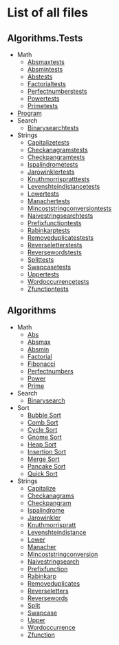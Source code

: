 # List of all files

## Algorithms.Tests
  * Math
    * [Absmaxtests](https://github.com/TheAlgorithms/F-Sharp/blob/main/Algorithms.Tests/Math/AbsMaxTests.fs)
    * [Absmintests](https://github.com/TheAlgorithms/F-Sharp/blob/main/Algorithms.Tests/Math/AbsMinTests.fs)
    * [Abstests](https://github.com/TheAlgorithms/F-Sharp/blob/main/Algorithms.Tests/Math/AbsTests.fs)
    * [Factorialtests](https://github.com/TheAlgorithms/F-Sharp/blob/main/Algorithms.Tests/Math/FactorialTests.fs)
    * [Perfectnumberstests](https://github.com/TheAlgorithms/F-Sharp/blob/main/Algorithms.Tests/Math/PerfectNumbersTests.fs)
    * [Powertests](https://github.com/TheAlgorithms/F-Sharp/blob/main/Algorithms.Tests/Math/PowerTests.fs)
    * [Primetests](https://github.com/TheAlgorithms/F-Sharp/blob/main/Algorithms.Tests/Math/PrimeTests.fs)
  * [Program](https://github.com/TheAlgorithms/F-Sharp/blob/main/Algorithms.Tests/Program.fs)
  * Search
    * [Binarysearchtests](https://github.com/TheAlgorithms/F-Sharp/blob/main/Algorithms.Tests/Search/BinarySearchTests.fs)
  * Strings
    * [Capitalizetests](https://github.com/TheAlgorithms/F-Sharp/blob/main/Algorithms.Tests/Strings/CapitalizeTests.fs)
    * [Checkanagramstests](https://github.com/TheAlgorithms/F-Sharp/blob/main/Algorithms.Tests/Strings/CheckAnagramsTests.fs)
    * [Checkpangramtests](https://github.com/TheAlgorithms/F-Sharp/blob/main/Algorithms.Tests/Strings/CheckPangramTests.fs)
    * [Ispalindrometests](https://github.com/TheAlgorithms/F-Sharp/blob/main/Algorithms.Tests/Strings/IsPalindromeTests.fs)
    * [Jarowinklertests](https://github.com/TheAlgorithms/F-Sharp/blob/main/Algorithms.Tests/Strings/JaroWinklerTests.fs)
    * [Knuthmorrispratttests](https://github.com/TheAlgorithms/F-Sharp/blob/main/Algorithms.Tests/Strings/KnuthMorrisPrattTests.fs)
    * [Levenshteindistancetests](https://github.com/TheAlgorithms/F-Sharp/blob/main/Algorithms.Tests/Strings/LevenshteinDistanceTests.fs)
    * [Lowertests](https://github.com/TheAlgorithms/F-Sharp/blob/main/Algorithms.Tests/Strings/LowerTests.fs)
    * [Manachertests](https://github.com/TheAlgorithms/F-Sharp/blob/main/Algorithms.Tests/Strings/ManacherTests.fs)
    * [Mincoststringconversiontests](https://github.com/TheAlgorithms/F-Sharp/blob/main/Algorithms.Tests/Strings/MinCostStringConversionTests.fs)
    * [Naivestringsearchtests](https://github.com/TheAlgorithms/F-Sharp/blob/main/Algorithms.Tests/Strings/NaiveStringSearchTests.fs)
    * [Prefixfunctiontests](https://github.com/TheAlgorithms/F-Sharp/blob/main/Algorithms.Tests/Strings/PrefixFunctionTests.fs)
    * [Rabinkarptests](https://github.com/TheAlgorithms/F-Sharp/blob/main/Algorithms.Tests/Strings/RabinKarpTests.fs)
    * [Removeduplicatestests](https://github.com/TheAlgorithms/F-Sharp/blob/main/Algorithms.Tests/Strings/RemoveDuplicatesTests.fs)
    * [Reverseletterstests](https://github.com/TheAlgorithms/F-Sharp/blob/main/Algorithms.Tests/Strings/ReverseLettersTests.fs)
    * [Reversewordstests](https://github.com/TheAlgorithms/F-Sharp/blob/main/Algorithms.Tests/Strings/ReverseWordsTests.fs)
    * [Splittests](https://github.com/TheAlgorithms/F-Sharp/blob/main/Algorithms.Tests/Strings/SplitTests.fs)
    * [Swapcasetests](https://github.com/TheAlgorithms/F-Sharp/blob/main/Algorithms.Tests/Strings/SwapCaseTests.fs)
    * [Uppertests](https://github.com/TheAlgorithms/F-Sharp/blob/main/Algorithms.Tests/Strings/UpperTests.fs)
    * [Wordoccurrencetests](https://github.com/TheAlgorithms/F-Sharp/blob/main/Algorithms.Tests/Strings/WordOccurrenceTests.fs)
    * [Zfunctiontests](https://github.com/TheAlgorithms/F-Sharp/blob/main/Algorithms.Tests/Strings/ZFunctionTests.fs)

## Algorithms
  * Math
    * [Abs](https://github.com/TheAlgorithms/F-Sharp/blob/main/Algorithms/Math/Abs.fs)
    * [Absmax](https://github.com/TheAlgorithms/F-Sharp/blob/main/Algorithms/Math/AbsMax.fs)
    * [Absmin](https://github.com/TheAlgorithms/F-Sharp/blob/main/Algorithms/Math/AbsMin.fs)
    * [Factorial](https://github.com/TheAlgorithms/F-Sharp/blob/main/Algorithms/Math/Factorial.fs)
    * [Fibonacci](https://github.com/TheAlgorithms/F-Sharp/blob/main/Algorithms/Math/Fibonacci.fs)
    * [Perfectnumbers](https://github.com/TheAlgorithms/F-Sharp/blob/main/Algorithms/Math/PerfectNumbers.fs)
    * [Power](https://github.com/TheAlgorithms/F-Sharp/blob/main/Algorithms/Math/Power.fs)
    * [Prime](https://github.com/TheAlgorithms/F-Sharp/blob/main/Algorithms/Math/Prime.fs)
  * Search
    * [Binarysearch](https://github.com/TheAlgorithms/F-Sharp/blob/main/Algorithms/Search/BinarySearch.fs)
  * Sort
    * [Bubble Sort](https://github.com/TheAlgorithms/F-Sharp/blob/main/Algorithms/Sort/Bubble_Sort.fs)
    * [Comb Sort](https://github.com/TheAlgorithms/F-Sharp/blob/main/Algorithms/Sort/Comb_Sort.fs)
    * [Cycle Sort](https://github.com/TheAlgorithms/F-Sharp/blob/main/Algorithms/Sort/Cycle_Sort.fs)
    * [Gnome Sort](https://github.com/TheAlgorithms/F-Sharp/blob/main/Algorithms/Sort/Gnome_Sort.fs)
    * [Heap Sort](https://github.com/TheAlgorithms/F-Sharp/blob/main/Algorithms/Sort/Heap_Sort.fs)
    * [Insertion Sort](https://github.com/TheAlgorithms/F-Sharp/blob/main/Algorithms/Sort/Insertion_Sort.fs)
    * [Merge Sort](https://github.com/TheAlgorithms/F-Sharp/blob/main/Algorithms/Sort/Merge_Sort.fs)
    * [Pancake Sort](https://github.com/TheAlgorithms/F-Sharp/blob/main/Algorithms/Sort/Pancake_Sort.fs)
    * [Quick Sort](https://github.com/TheAlgorithms/F-Sharp/blob/main/Algorithms/Sort/Quick_Sort.fs)
  * Strings
    * [Capitalize](https://github.com/TheAlgorithms/F-Sharp/blob/main/Algorithms/Strings/Capitalize.fs)
    * [Checkanagrams](https://github.com/TheAlgorithms/F-Sharp/blob/main/Algorithms/Strings/CheckAnagrams.fs)
    * [Checkpangram](https://github.com/TheAlgorithms/F-Sharp/blob/main/Algorithms/Strings/CheckPangram.fs)
    * [Ispalindrome](https://github.com/TheAlgorithms/F-Sharp/blob/main/Algorithms/Strings/IsPalindrome.fs)
    * [Jarowinkler](https://github.com/TheAlgorithms/F-Sharp/blob/main/Algorithms/Strings/JaroWinkler.fs)
    * [Knuthmorrispratt](https://github.com/TheAlgorithms/F-Sharp/blob/main/Algorithms/Strings/KnuthMorrisPratt.fs)
    * [Levenshteindistance](https://github.com/TheAlgorithms/F-Sharp/blob/main/Algorithms/Strings/LevenshteinDistance.fs)
    * [Lower](https://github.com/TheAlgorithms/F-Sharp/blob/main/Algorithms/Strings/Lower.fs)
    * [Manacher](https://github.com/TheAlgorithms/F-Sharp/blob/main/Algorithms/Strings/Manacher.fs)
    * [Mincoststringconversion](https://github.com/TheAlgorithms/F-Sharp/blob/main/Algorithms/Strings/MinCostStringConversion.fs)
    * [Naivestringsearch](https://github.com/TheAlgorithms/F-Sharp/blob/main/Algorithms/Strings/NaiveStringSearch.fs)
    * [Prefixfunction](https://github.com/TheAlgorithms/F-Sharp/blob/main/Algorithms/Strings/PrefixFunction.fs)
    * [Rabinkarp](https://github.com/TheAlgorithms/F-Sharp/blob/main/Algorithms/Strings/RabinKarp.fs)
    * [Removeduplicates](https://github.com/TheAlgorithms/F-Sharp/blob/main/Algorithms/Strings/RemoveDuplicates.fs)
    * [Reverseletters](https://github.com/TheAlgorithms/F-Sharp/blob/main/Algorithms/Strings/ReverseLetters.fs)
    * [Reversewords](https://github.com/TheAlgorithms/F-Sharp/blob/main/Algorithms/Strings/ReverseWords.fs)
    * [Split](https://github.com/TheAlgorithms/F-Sharp/blob/main/Algorithms/Strings/Split.fs)
    * [Swapcase](https://github.com/TheAlgorithms/F-Sharp/blob/main/Algorithms/Strings/SwapCase.fs)
    * [Upper](https://github.com/TheAlgorithms/F-Sharp/blob/main/Algorithms/Strings/Upper.fs)
    * [Wordoccurrence](https://github.com/TheAlgorithms/F-Sharp/blob/main/Algorithms/Strings/WordOccurrence.fs)
    * [Zfunction](https://github.com/TheAlgorithms/F-Sharp/blob/main/Algorithms/Strings/ZFunction.fs)
